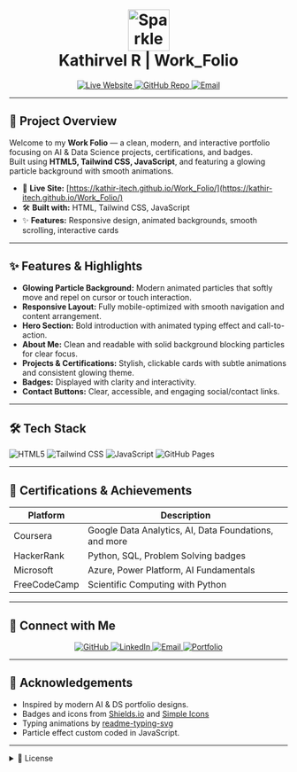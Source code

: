 <h1 align="center">
  <img src="https://media.giphy.com/media/dWesBcTLavkZuG35MI/giphy.gif" width="75" alt="Sparkle Animation"/>
  <br />
  Kathirvel R | Work_Folio
</h1>

<p align="center">
  <a href="https://kathir-itech.github.io/Work_Folio/">
    <img src="https://img.shields.io/badge/Website-LIVE-success?style=flat&logo=githubpages&color=10b981" alt="Live Website" />
  </a>
  <a href="https://github.com/kathir-iTech/Work_Folio">
    <img src="https://img.shields.io/badge/Repo-GitHub-blue?logo=github" alt="GitHub Repo" />
  </a>
  <a href="mailto:kathir.3447@gmail.com">
    <img src="https://img.shields.io/badge/Email-Kathirvel-lightgrey?logo=gmail" alt="Email" />
  </a>

</p>

---

## 🚀 Project Overview

Welcome to my **Work Folio** — a clean, modern, and interactive portfolio focusing on AI & Data Science projects, certifications, and badges.  
Built using **HTML5, Tailwind CSS, JavaScript**, and featuring a glowing particle background with smooth animations.

- 🔗 **Live Site:** [https://kathir-itech.github.io/Work_Folio/](https://kathir-itech.github.io/Work_Folio/)
- 🛠️ **Built with:** HTML, Tailwind CSS, JavaScript
- ✨ **Features:** Responsive design, animated backgrounds, smooth scrolling, interactive cards

---

## ✨ Features & Highlights

- **Glowing Particle Background:** Modern animated particles that softly move and repel on cursor or touch interaction.
- **Responsive Layout:** Fully mobile-optimized with smooth navigation and content arrangement.
- **Hero Section:** Bold introduction with animated typing effect and call-to-action.
- **About Me:** Clean and readable with solid background blocking particles for clear focus.
- **Projects & Certifications:** Stylish, clickable cards with subtle animations and consistent glowing theme.
- **Badges:** Displayed with clarity and interactivity.
- **Contact Buttons:** Clear, accessible, and engaging social/contact links.

---

## 🛠 Tech Stack

![HTML5](https://img.shields.io/badge/HTML5-E34F26?style=flat-square&logo=html5&logoColor=white)
![Tailwind CSS](https://img.shields.io/badge/TailwindCSS-38B2AC?style=flat-square&logo=tailwind-css&logoColor=white)
![JavaScript](https://img.shields.io/badge/JavaScript-F7DF1E?style=flat-square&logo=javascript&logoColor=black)
![GitHub Pages](https://img.shields.io/badge/GitHub%20Pages-121013?style=flat-square&logo=githubpages&logoColor=white)

---

## 🏅 Certifications & Achievements

| Platform    | Description                            |
|-------------|-------------------------------------|
| Coursera    | Google Data Analytics, AI, Data Foundations, and more |
| HackerRank  | Python, SQL, Problem Solving badges  |
| Microsoft   | Azure, Power Platform, AI Fundamentals |
| FreeCodeCamp| Scientific Computing with Python      |

---

## 🤝 Connect with Me

<p align="center">
  <a href="https://github.com/kathir-iTech" target="_blank">
    <img src="https://img.shields.io/badge/GitHub-181717?style=flat&logo=github&logoColor=white" alt="GitHub" />
  </a>
  <a href="https://www.linkedin.com/in/kathir-itech-in/" target="_blank">
    <img src="https://img.shields.io/badge/LinkedIn-0A66C2?style=flat&logo=linkedin&logoColor=white" alt="LinkedIn" />
  </a>
  <a href="mailto:kathir.3447@gmail.com">
    <img src="https://img.shields.io/badge/Gmail-EA4335?style=flat&logo=gmail&logoColor=white" alt="Email" />
  </a>
  <a href="https://kathir-itech.github.io/Work_Folio/">
    <img src="https://img.shields.io/badge/Portfolio-10b981?style=flat&logo=azuredevops&logoColor=white" alt="Portfolio" />
  </a>
</p>

---



## 🙏 Acknowledgements

- Inspired by modern AI & DS portfolio designs.
- Badges and icons from [Shields.io](https://shields.io/) and [Simple Icons](https://simpleicons.org/)
- Typing animations by [readme-typing-svg](https://github.com/denvercoder1/readme-typing-svg)
- Particle effect custom coded in JavaScript.

---

<details>
  <summary>📄 License</summary><br/>
  This project is licensed under the MIT License.  
  &copy; 2025 Kathirvel R.
</details>

